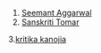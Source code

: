 1. [Seemant Aggarwal](https://github.com/seemantaggarwal)
2. [Sanskriti Tomar](https://github.com/Sansi21)

3.[kritika kanojia](https://github.com/kritikakanojia1526)
